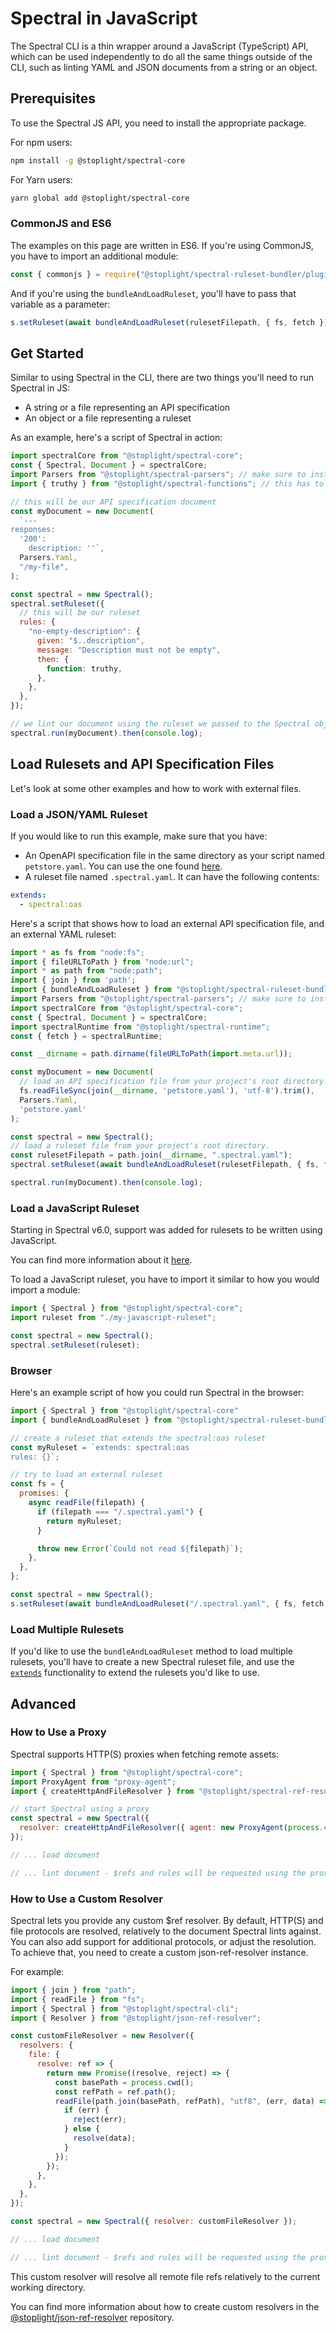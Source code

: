 # Spectral in JavaScript

The Spectral CLI is a thin wrapper around a JavaScript (TypeScript) API, which can be used independently to do all the same things outside of the CLI, such as linting YAML and JSON documents from a string or an object.

## Prerequisites

To use the Spectral JS API, you need to install the appropriate package.

For npm users:

```bash
npm install -g @stoplight/spectral-core
```

For Yarn users:

```bash
yarn global add @stoplight/spectral-core
```

### CommonJS and ES6

The examples on this page are written in ES6. If you're using CommonJS, you have to import an additional module:

```js
const { commonjs } = require("@stoplight/spectral-ruleset-bundler/plugins/commonjs"); needed if you want to use CommonJS
```

And if you're using the `bundleAndLoadRuleset`, you'll have to pass that variable as a parameter:

```js
s.setRuleset(await bundleAndLoadRuleset(rulesetFilepath, { fs, fetch }), [commonjs()]);
```

## Get Started

Similar to using Spectral in the CLI, there are two things you'll need to run Spectral in JS:

- A string or a file representing an API specification
- An object or a file representing a ruleset

As an example, here's a script of Spectral in action:

```js title="example-1.mjs" lineNumbers
import spectralCore from "@stoplight/spectral-core";
const { Spectral, Document } = spectralCore;
import Parsers from "@stoplight/spectral-parsers"; // make sure to install the package if you intend to use default parsers!
import { truthy } from "@stoplight/spectral-functions"; // this has to be installed as well

// this will be our API specification document
const myDocument = new Document(
  `---
responses:
  '200':
    description: ''`,
  Parsers.Yaml,
  "/my-file",
);

const spectral = new Spectral();
spectral.setRuleset({
  // this will be our ruleset
  rules: {
    "no-empty-description": {
      given: "$..description",
      message: "Description must not be empty",
      then: {
        function: truthy,
      },
    },
  },
});

// we lint our document using the ruleset we passed to the Spectral object
spectral.run(myDocument).then(console.log);
```

## Load Rulesets and API Specification Files

Let's look at some other examples and how to work with external files.

### Load a JSON/YAML Ruleset

If you would like to run this example, make sure that you have:

- An OpenAPI specification file in the same directory as your script named `petstore.yaml`. You can use the one found [here](https://github.com/OAI/OpenAPI-Specification/blob/main/examples/v3.0/petstore.yaml).
- A ruleset file named `.spectral.yaml`. It can have the following contents:

```yaml
extends:
  - spectral:oas
```

Here's a script that shows how to load an external API specification file, and an external YAML ruleset:

```js title="example-2.mjs" lineNumbers
import * as fs from "node:fs";
import { fileURLToPath } from "node:url";
import * as path from "node:path";
import { join } from 'path';
import { bundleAndLoadRuleset } from "@stoplight/spectral-ruleset-bundler/with-loader";
import Parsers from "@stoplight/spectral-parsers"; // make sure to install the package if you intend to use default parsers!
import spectralCore from "@stoplight/spectral-core";
const { Spectral, Document } = spectralCore;
import spectralRuntime from "@stoplight/spectral-runtime";
const { fetch } = spectralRuntime;

const __dirname = path.dirname(fileURLToPath(import.meta.url));

const myDocument = new Document(
  // load an API specification file from your project's root directory. You can use the petstore.yaml example from here: https://github.com/OAI/OpenAPI-Specification/blob/main/examples/v3.0/petstore.yaml
  fs.readFileSync(join(__dirname, 'petstore.yaml'), 'utf-8').trim(),
  Parsers.Yaml,
  'petstore.yaml'
);

const spectral = new Spectral();
// load a ruleset file from your project's root directory. 
const rulesetFilepath = path.join(__dirname, ".spectral.yaml");
spectral.setRuleset(await bundleAndLoadRuleset(rulesetFilepath, { fs, fetch }));

spectral.run(myDocument).then(console.log);
```

### Load a JavaScript Ruleset

Starting in Spectral v6.0, support was added for rulesets to be written using JavaScript. 

You can find more information about it [here](./4-custom-rulesets.md#alternative-js-ruleset-format).

To load a JavaScript ruleset, you have to import it similar to how you would import a module:

```js  lineNumbers
import { Spectral } from "@stoplight/spectral-core";
import ruleset from "./my-javascript-ruleset";

const spectral = new Spectral();
spectral.setRuleset(ruleset);
```

### Browser

Here's an example script of how you could run Spectral in the browser:

```js title="example-3.mjs" lineNumbers
import { Spectral } from "@stoplight/spectral-core"
import { bundleAndLoadRuleset } from "@stoplight/spectral-ruleset-bundler/with-loader";

// create a ruleset that extends the spectral:oas ruleset
const myRuleset = `extends: spectral:oas
rules: {}`;

// try to load an external ruleset
const fs = {
  promises: {
    async readFile(filepath) {
      if (filepath === "/.spectral.yaml") {
        return myRuleset;
      }

      throw new Error(`Could not read ${filepath}`);
    },
  },
};

const spectral = new Spectral();
s.setRuleset(await bundleAndLoadRuleset("/.spectral.yaml", { fs, fetch }));
```

### Load Multiple Rulesets

If you'd like to use the `bundleAndLoadRuleset` method to load multiple rulesets, you'll have to create a new Spectral ruleset file, and use the [`extends`](../getting-started/3-rulesets.md#extending-rulesets) functionality to extend the rulesets you'd like to use.

## Advanced

### How to Use a Proxy

Spectral supports HTTP(S) proxies when fetching remote assets:

```js title="example-4.mjs" lineNumbers
import { Spectral } from "@stoplight/spectral-core";
import ProxyAgent from "proxy-agent";
import { createHttpAndFileResolver } from "@stoplight/spectral-ref-resolver";

// start Spectral using a proxy
const spectral = new Spectral({
  resolver: createHttpAndFileResolver({ agent: new ProxyAgent(process.env.PROXY) }),
});

// ... load document

// ... lint document - $refs and rules will be requested using the proxy
```

### How to Use a Custom Resolver

Spectral lets you provide any custom \$ref resolver. By default, HTTP(S) and file protocols are resolved, relatively to
the document Spectral lints against. You can also add support for additional protocols, or adjust the resolution. To achieve that, you need to create a custom json-ref-resolver instance.

For example:

```js title="example-5.mjs" lineNumbers
import { join } from "path";
import { readFile } from "fs";
import { Spectral } from "@stoplight/spectral-cli";
import { Resolver } from "@stoplight/json-ref-resolver";

const customFileResolver = new Resolver({
  resolvers: {
    file: {
      resolve: ref => {
        return new Promise((resolve, reject) => {
          const basePath = process.cwd();
          const refPath = ref.path();
          readFile(path.join(basePath, refPath), "utf8", (err, data) => {
            if (err) {
              reject(err);
            } else {
              resolve(data);
            }
          });
        });
      },
    },
  },
});

const spectral = new Spectral({ resolver: customFileResolver });

// ... load document

// ... lint document - $refs and rules will be requested using the proxy
```

This custom resolver will resolve all remote file refs relatively to the current working directory.

You can find more information about how to create custom resolvers in
the [@stoplight/json-ref-resolver](https://github.com/stoplightio/json-ref-resolver) repository.